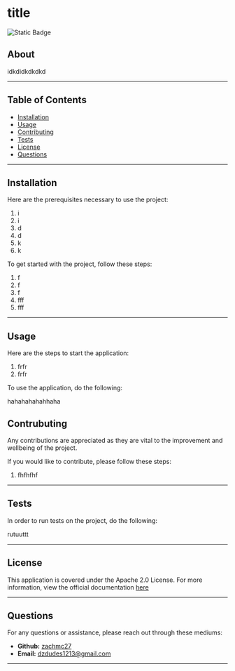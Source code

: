
  # title
  
  ![Static Badge](https://img.shields.io/badge/License-Apache%202.0-blue.svg)
  
  ## About

  idkdidkdkdkd
   
  ---
   
  ## Table of Contents 
  - [Installation](#installation)
  - [Usage](#usage)
  - [Contributing](#contributing)
  - [Tests](#tests)
  - [License](#license)
  - [Questions](#questions)
   
  ---
   
  ## Installation
   
  Here are the prerequisites necessary to use the project:
   
  1. i
2. i
3. d
4. d
5. k
6. k

  
  To get started with the project, follow these steps:
   
  1. f
2. f
3. f
4. fff
5. fff

   
  ---
   
  ## Usage 
   
  Here are the steps to start the application:
   
  1. frfr
2. frfr

  
  To use the application, do the following:

  hahahahahahhaha
    
  ## Contrubuting
   
  Any contributions are appreciated as they are vital to the improvement and wellbeing of the project.

  If you would like to contribute, please follow these steps:

  1. fhfhfhf

   
  ---
   
  ## Tests
   
  In order to run tests on the project, do the following:
   
  rutuuttt
   
  ---
   
  ## License 
   
  This application is covered under the Apache 2.0 License. For more information, view the official documentation [here](https://www.apache.org/licenses/LICENSE-2.0)
   
  ---
   
  ## Questions
   
  For any questions or assistance, please reach out through these mediums:
   
  - **Github:** [zachmc27](https://github.com/zachmc27)
  - **Email:** <dzdudes1213@gmail.com>
  ---
  